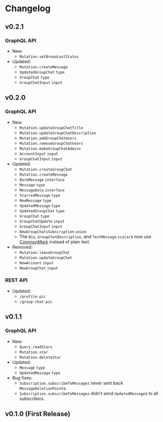 # Changelog

## v0.2.1

### GraphQL API

- New:
    - `Mutation.setBroadcastStatus`
- Updated:
    - `Mutation.createMessage`
    - `UpdatedGroupChat` `type`
    - `GroupChat` `type`
    - `GroupChatInput` `input`

## v0.2.0

### GraphQL API

- New:
    - `Mutation.updateGroupChatTitle`
    - `Mutation.updateGroupChatDescription`
    - `Mutation.addGroupChatUsers`
    - `Mutation.removeGroupChatUsers`
    - `Mutation.makeGroupChatAdmins`
    - `AccountInput` `input`
    - `GroupChatInput` `input`
- Updated:
    - `Mutation.createGroupChat`
    - `Mutation.createMessage`
    - `BareMessage` `interface`
    - `Message` `type`
    - `MessageData` `interface`
    - `StarredMessage` `type`
    - `NewMessage` `type`
    - `UpdatedMessage` `type`
    - `UpdatedGroupChat` `type`
    - `GroupChat` `type`
    - `GroupChatUpdate` `input`
    - `GroupChatInput` `input`
    - `NewGroupChatsSubscription` `union`
    - The `Bio`, `GroupChatDescription`, and `TextMessage` `scalar`s now use [CommonMark](https://commonmark.org) instead of plain text.
- Removed:
    - `Mutation.leaveGroupChat`
    - `Mutation.updateGroupChat`
    - `NewAccount` `input`
    - `NewGroupChat` `input`

### REST API

- Updated:
    - `/profile-pic`
    - `/group-chat-pic`

## v0.1.1

### GraphQL API

- New:
    - `Query.readStars`
    - `Mutation.star`
    - `Mutation.deleteStar`
- Updated:
    - `Message` `type`
    - `UpdatedMessage` `type`
- Bug fixes:
    - `Subscription.subscribeToMessages` never sent back `MessageDeletionPoint`s.
    - `Subscription.subscribeToMessages` didn't send `UpdatedMessage`s to all subscribers.

## v0.1.0 (First Release)